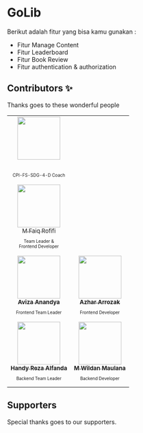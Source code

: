 # GoLib


Berikut adalah fitur yang bisa kamu gunakan :
- Fitur Manage Content
- Fitur Leaderboard
- Fitur Book Review
- Fitur authentication & authorization

## Contributors ✨

Thanks goes to these wonderful people

<table>
  <tr>
    <td align="center"><a href="https://github.com/ahmadhafidh"><img src="https://avatars.githubusercontent.com/u/67939509?v=4" width="100px;" alt=""/><br /><sub><b></b></sub></a><br /><p style="font-size:10px">CPI-FS-SDG-4-D Coach</p></td>
  </tr>
  <tr>
    <td align="center"><a href="https://api.github.com/users/mfaiqrofifi"><img src="https://avatars.githubusercontent.com/u/67939509?v=4" width="100px;" alt=""/><br /><sub><b></b>M Faiq Rofifi</sub></a><br /><p style="font-size:10px">Team Leader & <br/> Frontend Developer</p></td>
  </tr>
  <tr>
    <td align="center"><a href="https://github.com/vizzaana"><img src="https://avatars.githubusercontent.com/u/138640357?v=4" width="100px;" alt=""/><br /><sub><b>Aviza Anandya</b></sub></a><br /><p style="font-size:10px">Frontend Team Leader</p></td>
    <td align="center"><a href="https://api.github.com/users/azhararrozak"><img src="https://avatars.githubusercontent.com/u/31308758?v=4" width="100px;" alt=""/><br /><sub><b>Azhar Arrozak</b></sub></a><br /><p style="font-size:10px">Frontend Developer</p></td>
  </tr>
  <tr>
    <td align="center"><a href="https://github.com/hy-reza"><img src="https://avatars.githubusercontent.com/u/93983098?v=4" width="100px;" alt=""/><br /><sub><b>Handy Reza Alfanda</b></sub></a><br /><p style="font-size:10px">Backend Team Leader</p></td>
    <td align="center"><a href="https://github.com/maulanadata"><img src="https://avatars.githubusercontent.com/u/63152884?v=4" width="100px;" alt=""/><br /><sub><b>M Wildan Maulana </b></sub></a><br /><p style="font-size:10px">Backend Developer</p></td>
  </tr>
</table>


## Supporters

Special thanks goes to our supporters.



